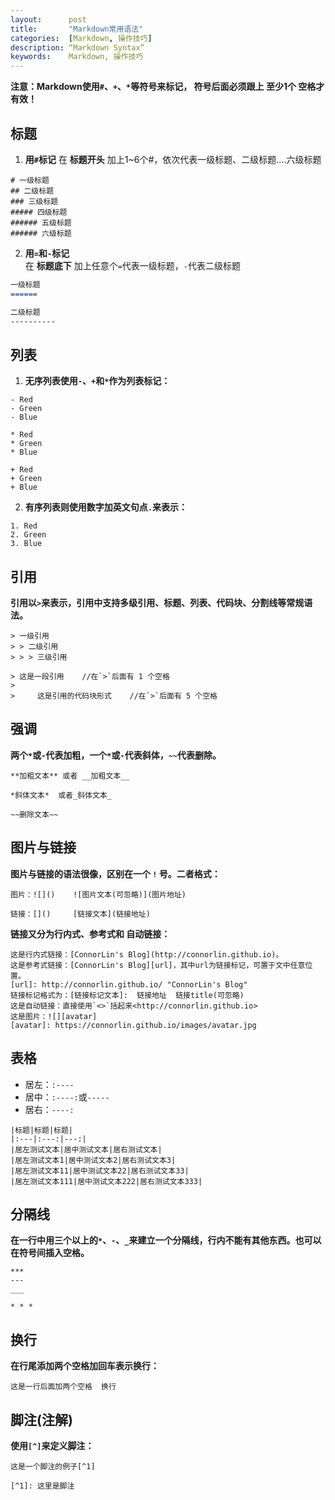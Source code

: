 ```yaml
---
layout:      post
title:       "Markdown常用语法"
categories:  [Markdown, 操作技巧]
description: “Markdown Syntax”
keywords:    Markdown, 操作技巧
---
```


**注意：Markdown使用`#`、`+`、``*``等符号来标记， 符号后面必须跟上 至少1个 空格才有效！**

标题
---------
1. **用`#`标记**
在 **标题开头** 加上1~6个#，依次代表一级标题、二级标题....六级标题

```
# 一级标题
## 二级标题
### 三级标题
##### 四级标题
###### 五级标题
###### 六级标题
```

2. **用`=`和`-`标记**<br>
在 **标题底下** 加上任意个`=`代表一级标题，`-`代表二级标题

``` markdown
一级标题
======

二级标题
----------
```

列表
---------
1. **无序列表使用`-`、`+`和`*`作为列表标记：**

```
- Red
- Green
- Blue

* Red
* Green
* Blue

+ Red
+ Green
+ Blue
```

2. **有序列表则使用数字加英文句点`.`来表示：**

```
1. Red
2. Green
3. Blue
```

引用
---------
**引用以`>`来表示，引用中支持多级引用、标题、列表、代码块、分割线等常规语法。**

```
> 一级引用
> > 二级引用
> > > 三级引用

> 这是一段引用    //在`>`后面有 1 个空格
>
>     这是引用的代码块形式    //在`>`后面有 5 个空格
```

强调
---------
**两个`*`或`-`代表加粗，一个`*`或`-`代表斜体，`~~`代表删除。**

```
**加粗文本** 或者 __加粗文本__

*斜体文本*  或者_斜体文本_

~~删除文本~~
```

图片与链接
---------
**图片与链接的语法很像，区别在一个 `!` 号。二者格式：**

```
图片：![]()    ![图片文本(可忽略)](图片地址)

链接：[]()     [链接文本](链接地址)
```

**链接又分为行内式、参考式和 自动链接：**

```
这是行内式链接：[ConnorLin's Blog](http://connorlin.github.io)。
这是参考式链接：[ConnorLin's Blog][url]，其中url为链接标记，可置于文中任意位置。
[url]: http://connorlin.github.io/ "ConnorLin's Blog"
链接标记格式为：[链接标记文本]:  链接地址  链接title(可忽略)
这是自动链接：直接使用`<>`括起来<http://connorlin.github.io>
这是图片：![][avatar]
[avatar]: https://connorlin.github.io/images/avatar.jpg
```


表格
---------
- 居左：`:----`
- 居中：`:----:`或`-----`
- 居右：`----:`

```
|标题|标题|标题|
|:---|:---:|---:|
|居左测试文本|居中测试文本|居右测试文本|
|居左测试文本1|居中测试文本2|居右测试文本3|
|居左测试文本11|居中测试文本22|居右测试文本33|
|居左测试文本111|居中测试文本222|居右测试文本333|
```

分隔线
---------
**在一行中用三个以上的`*`、`-`、`_`来建立一个分隔线，行内不能有其他东西。也可以在符号间插入空格。**

```
***
---
___

* * *
```

换行
---------
**在行尾添加两个空格加回车表示换行：**

```
这是一行后面加两个空格  换行
```

脚注(注解)
---------
**使用`[^]`来定义脚注：**

```
这是一个脚注的例子[^1]

[^1]: 这里是脚注
```
